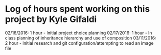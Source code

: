 # Log of hours spent working on this project by Kyle Gifaldi

02/16/2016: 1 hour - Initial project choice planning
02/17/2016: 1 hour - In class planning of inheritance hierarchy and use of composition
03/11/2016: 2 hour - Initial research and git configuration/attempting to read an image file

